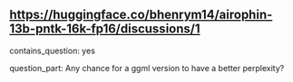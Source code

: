 ## https://huggingface.co/bhenrym14/airophin-13b-pntk-16k-fp16/discussions/1

contains_question: yes

question_part: Any chance for a ggml version to have a better perplexity?